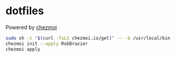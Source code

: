 # dotfiles

Powered by [chezmoi](https://www.chezmoi.io/)

```bash
sudo sh -c "$(curl -fsLS chezmoi.io/get)" -- -b /usr/local/bin 
chezmoi init --apply RobBrazier
chezmoi apply
```
